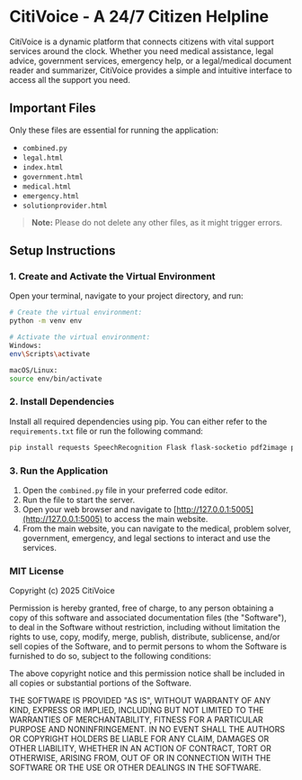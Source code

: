 # CitiVoice - A 24/7 Citizen Helpline

CitiVoice is a dynamic platform that connects citizens with vital support services around the clock. Whether you need medical assistance, legal advice, government services, emergency help, or a legal/medical document reader and summarizer, CitiVoice provides a simple and intuitive interface to access all the support you need.

## Important Files

Only these files are essential for running the application:

- `combined.py`
- `legal.html`
- `index.html`
- `government.html`
- `medical.html`
- `emergency.html`
- `solutionprovider.html`

> **Note:** Please do not delete any other files, as it might trigger errors.

## Setup Instructions

### 1. Create and Activate the Virtual Environment

Open your terminal, navigate to your project directory, and run:

```bash
# Create the virtual environment:
python -m venv env

# Activate the virtual environment:
Windows:
env\Scripts\activate

macOS/Linux:
source env/bin/activate
```
### 2. Install Dependencies

Install all required dependencies using pip. You can either refer to the `requirements.txt` file or run the following command:


```bash
pip install requests SpeechRecognition Flask flask-socketio pdf2image pytesseract Pillow PyMuPDF langdetect google-generativeai gTTS
```
### 3. Run the Application


1. Open the `combined.py` file in your preferred code editor.
2. Run the file to start the server.
3. Open your web browser and navigate to [http://127.0.0.1:5005](http://127.0.0.1:5005) to access the main website.
4. From the main website, you can navigate to the medical, problem solver, government, emergency, and legal sections to interact and use the services.


### MIT License

Copyright (c) 2025 CitiVoice

Permission is hereby granted, free of charge, to any person obtaining a copy
of this software and associated documentation files (the "Software"), to deal
in the Software without restriction, including without limitation the rights
to use, copy, modify, merge, publish, distribute, sublicense, and/or sell
copies of the Software, and to permit persons to whom the Software is
furnished to do so, subject to the following conditions:

The above copyright notice and this permission notice shall be included in all
copies or substantial portions of the Software.

THE SOFTWARE IS PROVIDED "AS IS", WITHOUT WARRANTY OF ANY KIND, EXPRESS OR
IMPLIED, INCLUDING BUT NOT LIMITED TO THE WARRANTIES OF MERCHANTABILITY,
FITNESS FOR A PARTICULAR PURPOSE AND NONINFRINGEMENT. IN NO EVENT SHALL THE
AUTHORS OR COPYRIGHT HOLDERS BE LIABLE FOR ANY CLAIM, DAMAGES OR OTHER
LIABILITY, WHETHER IN AN ACTION OF CONTRACT, TORT OR OTHERWISE, ARISING FROM,
OUT OF OR IN CONNECTION WITH THE SOFTWARE OR THE USE OR OTHER DEALINGS IN THE
SOFTWARE.

